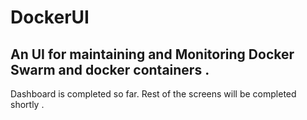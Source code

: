 # DockerUI
## An UI for maintaining and Monitoring Docker Swarm and docker containers . 

Dashboard is completed so far. 
Rest of the screens will be completed shortly . 

